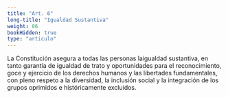 ```yaml
---
title: "Art. 6"
long-title: "Igualdad Sustantiva"
weight: 06
bookHidden: true
type: "articulo"
---
```



La Constitución asegura a todas las personas laigualdad sustantiva, en tanto garantía de igualdad de trato y oportunidades para el reconocimiento, goce y ejercicio de los derechos humanos y las libertades fundamentales, con pleno respeto a la diversidad, la inclusión social y la integración de los grupos oprimidos e históricamente excluidos.
